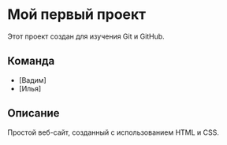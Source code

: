 # Мой первый проект

Этот проект создан для изучения Git и GitHub.

## Команда
- [Вадим]
- [Илья]

## Описание
Простой веб-сайт, созданный с использованием HTML и CSS.
